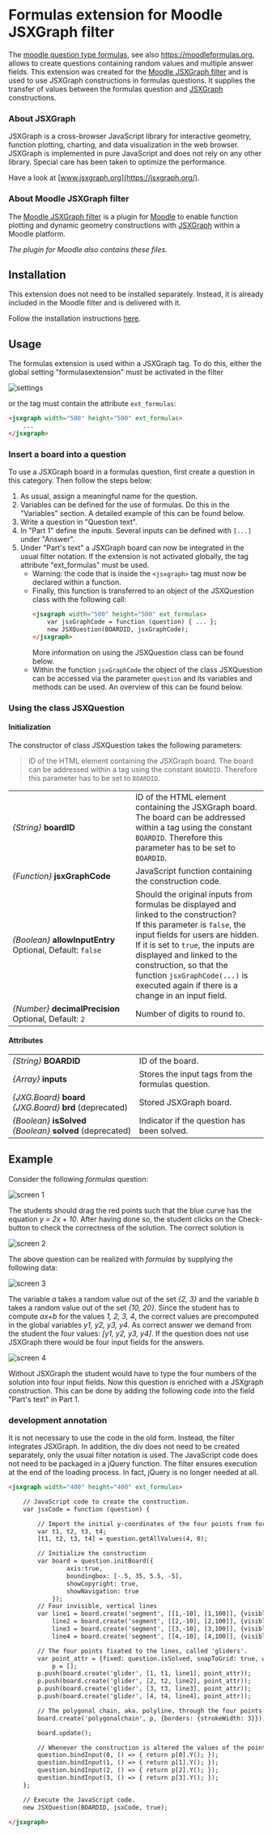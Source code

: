 # Formulas extension for Moodle JSXGraph filter

The [moodle question type formulas](https://moodle.org/plugins/qtype_formulas), see also <https://moodleformulas.org>, allows to create questions containing random values and multiple answer fields.
This extension was created for the [Moodle JSXGraph filter](https://github.com/jsxgraph/moodle-filter_jsxgraph) and is used to use JSXGraph constructions in formulas questions.
It supplies the transfer of values between the formulas question and [JSXGraph](https://jsxgraph.org) constructions. 

### About JSXGraph

JSXGraph is a cross-browser JavaScript library for interactive geometry, function plotting, charting, and data visualization in the web browser.
JSXGraph is implemented in pure JavaScript and does not rely on any other library. Special care has been taken to optimize the performance.

Have a look at [www.jsxgraph.org](https://jsxgraph.org/).

### About Moodle JSXGraph filter

The [Moodle JSXGraph filter](https://github.com/jsxgraph/moodle-filter_jsxgraph) is a plugin for [Moodle](http://moodle.org) to enable function plotting and dynamic geometry constructions with [JSXGraph](http://jsxgraph.org) within a Moodle platform.

*The plugin for Moodle also contains these files.*

## Installation

This extension does not need to be installed separately. 
Instead, it is already included in the Moodle filter and is delivered with it.

Follow the installation instructions [here](https://github.com/jsxgraph/moodle-filter_jsxgraph#installation).

## Usage

The formulas extension is used within a JSXGraph tag.
To do this, either the global setting "formulasextension" must be activated in the filter 

![settings](img/settings.png)

or the tag must contain the attribute `ext_formulas`:

```html
<jsxgraph width="500" height="500" ext_formulas>
    ...
</jsxgraph>
```

### Insert a board into a question

To use a JSXGraph board in a formulas question, first create a question in this category. Then follow the steps below:

1. As usual, assign a meaningful name for the question.
2. Variables can be defined for the use of formulas. Do this in the "Variables" section. A detailed example of this can be found below.
3. Write a question in "Question text".
4. In "Part 1" define the inputs. Several inputs can be defined with `[...]` under "Answer".
5. Under "Part's text" a JSXGraph board can now be integrated in the usual filter notation. If the extension is not activated globally, the tag attribute "ext_formulas" must be used.
    * Warning: the code that is inside the `<jsxgraph>` tag must now be declared within a function.
    * Finally, this function is transferred to an object of the JSXQuestion class with the following call:
      ```html
      <jsxgraph width="500" height="500" ext_formulas>
          var jsxGraphCode = function (question) { ... };
          new JSXQuestion(BOARDID, jsxGraphCode);
      </jsxgraph>
      ```
      More information on using the JSXQuestion class can be found below.
    * Within the function `jsxGraphCode` the object of the class JSXQuestion can be accessed via the parameter `question` and its variables and methods can be used. An overview of this can be found below.

### Using the class JSXQuestion

#### Initialization

The constructor of class JSXQuestion takes the following parameters:

>ID of the HTML element containing the JSXGraph board. 
The board can be addressed within a tag using the constant <code>BOARDID</code>. 
Therefore this parameter has to be set to <code>BOARDID</code>.

<table>
    <tr>
        <td>
            <i>{String}</i>&nbsp;<b>boardID</b>
        </td>
        <td>
            ID of the HTML element containing the JSXGraph board. 
            The board can be addressed within a tag using the constant <code>BOARDID</code>. 
            Therefore this parameter has to be set to <code>BOARDID</code>.
        </td>
    </tr>
    <tr>
        <td>
            <i>{Function}</i>&nbsp;<b>jsxGraphCode</b>
        </td>
        <td>
            JavaScript function containing the construction code.
        </td>
    </tr>
    <tr>
        <td>
           <i>{Boolean}</i>&nbsp;<b>allowInputEntry</b> Optional,&nbsp;Default:&nbsp;<code>false</code>
        </td>
        <td>
            Should the original inputs from formulas be displayed and linked to the construction?<br>
            If this parameter is <code>false</code>, the input fields for users are hidden.<br>
            If it is set to <code>true</code>, the inputs are displayed and linked to the 
            construction, so that the function <code>jsxGraphCode(...)</code> is executed again 
            if there is a change in an input field.
        </td>
    </tr>
    <tr>
        <td>
            <i>{Number}</i>&nbsp;<b>decimalPrecision</b> Optional,&nbsp;Default:&nbsp;<code>2</code>
        </td>
        <td>
            Number of digits to round to.
        </td>
    </tr>
</table>

#### Attributes

<table>
    <tr>
        <td>
            <i>{String}</i>&nbsp;<b>BOARDID</b>
        </td>
        <td>
            ID of the board.
        </td>
    </tr>
    <tr>
        <td>
            <i>{Array}</i>&nbsp;<b>inputs</b>
        </td>
        <td>
            Stores the input tags from the formulas question.
        </td>
    </tr>
    <tr>
        <td>
            <i>{JXG.Board}</i>&nbsp;<b>board</b><br>
            <i>{JXG.Board}</i>&nbsp;<b>brd</b>&nbsp;(deprecated)
        </td>
        <td>
            Stored JSXGraph board. 
        </td>
    </tr>
    <tr>
        <td>
            <i>{Boolean}</i>&nbsp;<b>isSolved</b><br>
            <i>{Boolean}</i>&nbsp;<b>solved</b>&nbsp;(deprecated)
        </td>
        <td>
            Indicator if the question has been solved.
        </td>
    </tr>
</table>

## Example

Consider the following *formulas* question:

![screen 1](img/screen1.png)

The students should drag the red points such that the blue curve has the equation *y = 2x + 10*.
After having done so, the student clicks on the Check-button to check the correctness of the solution. The correct solution is

![screen 2](img/screen2.png)

The above question can be realized with *formulas* by supplying the following data:

![screen 3](img/screen3.png)

The variable *a* takes a random value out of the set *{2, 3}* and the variable *b* takes a random value out of the set *{10, 20}*. Since the student has to compute *ax+b* for the values *1, 2, 3, 4*, the correct values are precomputed in the global variables *y1, y2, y3, y4*. As correct answer we demand from the student the four values: *[y1, y2, y3, y4]*. If the question does not use JSXGraph there would be four input fields for the answers.

![screen 4](img/screen4.png)

Without JSXGraph the student would have to type the four numbers of the solution into four input fields.
Now this question is enriched with a JSXgraph construction. This can be done by adding the following code into the field "Part's text" in Part 1.

### development annotation

It is not necessary to use the code in the old form. Instead, the filter integrates JSXGraph.
In addition, the div does not need to be created separately, only the usual filter notation is used.
The JavaScript code does not need to be packaged in a jQuery function.
The filter ensures execution at the end of the loading process.
In fact, jQuery is no longer needed at all.

```html
<jsxgraph width="400" height="400" ext_formulas>

    // JavaScript code to create the construction.
    var jsxCode = function (question) {

        // Import the initial y-coordinates of the four points from formulas
        var t1, t2, t3, t4;
        [t1, t2, t3, t4] = question.getAllValues(4, 0);

        // Initialize the construction
        var board = question.initBoard({
                axis:true,
                boundingbox: [-.5, 35, 5.5, -5],
                showCopyright: true,
                showNavigation: true
            });
        // Four invisible, vertical lines
        var line1 = board.create('segment', [[1,-10], [1,100]], {visible:false}),
            line2 = board.create('segment', [[2,-10], [2,100]], {visible:false}),
            line3 = board.create('segment', [[3,-10], [3,100]], {visible:false}),
            line4 = board.create('segment', [[4,-10], [4,100]], {visible:false});

        // The four points fixated to the lines, called 'gliders'.
        var point_attr = {fixed: question.isSolved, snapToGrid: true, withLabel: false},
            p = [];
        p.push(board.create('glider', [1, t1, line1], point_attr));
        p.push(board.create('glider', [2, t2, line2], point_attr));
        p.push(board.create('glider', [3, t3, line3], point_attr));
        p.push(board.create('glider', [4, t4, line4], point_attr));

        // The polygonal chain, aka. polyline, through the four points
        board.create('polygonalchain', p, {borders: {strokeWidth: 3}});

        board.update();

        // Whenever the construction is altered the values of the points are sent to formulas.
        question.bindInput(0, () => { return p[0].Y(); });
        question.bindInput(1, () => { return p[1].Y(); });
        question.bindInput(2, () => { return p[2].Y(); });
        question.bindInput(3, () => { return p[3].Y(); });
    };

    // Execute the JavaScript code.
    new JSXQuestion(BOARDID, jsxCode, true);

</jsxgraph>
```
